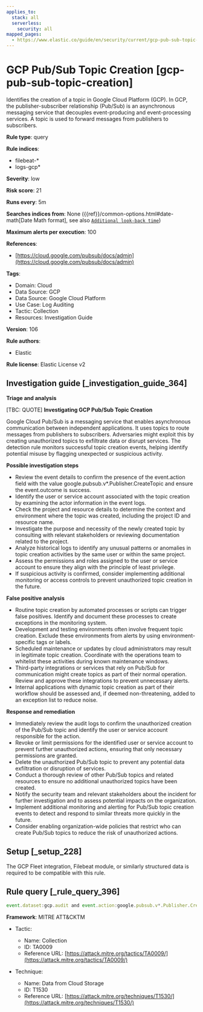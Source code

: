 ```yaml
---
applies_to:
  stack: all
  serverless:
    security: all
mapped_pages:
  - https://www.elastic.co/guide/en/security/current/gcp-pub-sub-topic-creation.html
---
```


# GCP Pub/Sub Topic Creation [gcp-pub-sub-topic-creation]

Identifies the creation of a topic in Google Cloud Platform (GCP). In GCP, the publisher-subscriber relationship (Pub/Sub) is an asynchronous messaging service that decouples event-producing and event-processing services. A topic is used to forward messages from publishers to subscribers.

**Rule type**: query

**Rule indices**:

* filebeat-*
* logs-gcp*

**Severity**: low

**Risk score**: 21

**Runs every**: 5m

**Searches indices from**: None ({{ref}}/common-options.html#date-math[Date Math format], see also [`Additional look-back time`](docs-content://solutions/security/detect-and-alert/create-detection-rule.md#rule-schedule))

**Maximum alerts per execution**: 100

**References**:

* [https://cloud.google.com/pubsub/docs/admin](https://cloud.google.com/pubsub/docs/admin)

**Tags**:

* Domain: Cloud
* Data Source: GCP
* Data Source: Google Cloud Platform
* Use Case: Log Auditing
* Tactic: Collection
* Resources: Investigation Guide

**Version**: 106

**Rule authors**:

* Elastic

**Rule license**: Elastic License v2

## Investigation guide [_investigation_guide_364]

**Triage and analysis**

[TBC: QUOTE]
**Investigating GCP Pub/Sub Topic Creation**

Google Cloud Pub/Sub is a messaging service that enables asynchronous communication between independent applications. It uses topics to route messages from publishers to subscribers. Adversaries might exploit this by creating unauthorized topics to exfiltrate data or disrupt services. The detection rule monitors successful topic creation events, helping identify potential misuse by flagging unexpected or suspicious activity.

**Possible investigation steps**

* Review the event details to confirm the presence of the event.action field with the value google.pubsub.v*.Publisher.CreateTopic and ensure the event.outcome is success.
* Identify the user or service account associated with the topic creation by examining the actor information in the event logs.
* Check the project and resource details to determine the context and environment where the topic was created, including the project ID and resource name.
* Investigate the purpose and necessity of the newly created topic by consulting with relevant stakeholders or reviewing documentation related to the project.
* Analyze historical logs to identify any unusual patterns or anomalies in topic creation activities by the same user or within the same project.
* Assess the permissions and roles assigned to the user or service account to ensure they align with the principle of least privilege.
* If suspicious activity is confirmed, consider implementing additional monitoring or access controls to prevent unauthorized topic creation in the future.

**False positive analysis**

* Routine topic creation by automated processes or scripts can trigger false positives. Identify and document these processes to create exceptions in the monitoring system.
* Development and testing environments often involve frequent topic creation. Exclude these environments from alerts by using environment-specific tags or labels.
* Scheduled maintenance or updates by cloud administrators may result in legitimate topic creation. Coordinate with the operations team to whitelist these activities during known maintenance windows.
* Third-party integrations or services that rely on Pub/Sub for communication might create topics as part of their normal operation. Review and approve these integrations to prevent unnecessary alerts.
* Internal applications with dynamic topic creation as part of their workflow should be assessed and, if deemed non-threatening, added to an exception list to reduce noise.

**Response and remediation**

* Immediately review the audit logs to confirm the unauthorized creation of the Pub/Sub topic and identify the user or service account responsible for the action.
* Revoke or limit permissions for the identified user or service account to prevent further unauthorized actions, ensuring that only necessary permissions are granted.
* Delete the unauthorized Pub/Sub topic to prevent any potential data exfiltration or disruption of services.
* Conduct a thorough review of other Pub/Sub topics and related resources to ensure no additional unauthorized topics have been created.
* Notify the security team and relevant stakeholders about the incident for further investigation and to assess potential impacts on the organization.
* Implement additional monitoring and alerting for Pub/Sub topic creation events to detect and respond to similar threats more quickly in the future.
* Consider enabling organization-wide policies that restrict who can create Pub/Sub topics to reduce the risk of unauthorized actions.


## Setup [_setup_228]

The GCP Fleet integration, Filebeat module, or similarly structured data is required to be compatible with this rule.


## Rule query [_rule_query_396]

```js
event.dataset:gcp.audit and event.action:google.pubsub.v*.Publisher.CreateTopic and event.outcome:success
```

**Framework**: MITRE ATT&CKTM

* Tactic:

    * Name: Collection
    * ID: TA0009
    * Reference URL: [https://attack.mitre.org/tactics/TA0009/](https://attack.mitre.org/tactics/TA0009/)

* Technique:

    * Name: Data from Cloud Storage
    * ID: T1530
    * Reference URL: [https://attack.mitre.org/techniques/T1530/](https://attack.mitre.org/techniques/T1530/)



